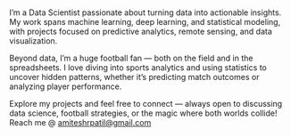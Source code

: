 ### 
I’m a Data Scientist passionate about turning data into actionable insights. My work spans machine learning, deep learning, and statistical modeling, with projects focused on predictive analytics, remote sensing, and data visualization.

Beyond data, I’m a huge football fan — both on the field and in the spreadsheets. I love diving into sports analytics and using statistics to uncover hidden patterns, whether it’s predicting match outcomes or analyzing player performance.

Explore my projects and feel free to connect — always open to discussing data science, football strategies, or the magic where both worlds collide!
Reach me @ amiteshrpatil@gmail.com

<!--
**Amitesh31/Amitesh31** is a ✨ _special_ ✨ repository because its `README.md` (this file) appears on your GitHub profile.

Here are some ideas to get you started:

- 🔭 I’m currently working on ...
- 🌱 I’m currently learning ...
- 👯 I’m looking to collaborate on ...
- 🤔 I’m looking for help with ...
- 💬 Ask me about ...
- 📫 How to reach me: ...
- 😄 Pronouns: ...
- ⚡ Fun fact: ...
-->
